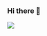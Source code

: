 ### Hi there 👋
<img src="{https://img.shields.io/badge/https://www.linkedin.com/in/serhii-vasyliev-811b95219/?style=for-the-badge&logo=linkedin&logoColor=white}" />



<!--
**GradientAspen/GradientAspen** is a ✨ _special_ ✨ repository because its `README.md` (this file) appears on your GitHub profile.

Here are some ideas to get you started:

- 🔭 I’m currently working on ...
- 🌱 I’m currently learning ...
- 👯 I’m looking to collaborate on ...
- 🤔 I’m looking for help with ...
- 💬 Ask me about ...
- 📫 How to reach me: ...
- 😄 Pronouns: ...
- ⚡ Fun fact: ...
-->
